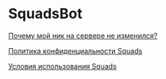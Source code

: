# SquadsBot
[Почему мой ник на сервере не изменился?](https://github.com/Yarovich/SquadsBot/blob/main/Change%20Nickname.md#почему-мой-ник-на-сервере-не-изменился)

[Политика конфиденциальности Squads](https://github.com/Yarovich/SquadsBot/blob/main/PrivacyPolicy.md#политика-конфиденциальности-squads)

[Условия использования Squads](https://github.com/Yarovich/SquadsBot/blob/main/Terms%20of%20use.md#условия-использования-squads)
